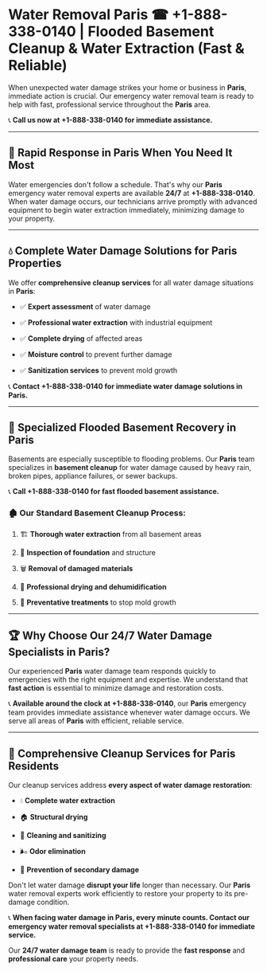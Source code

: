 # Water Removal Paris ☎ +1-888-338-0140 | Flooded Basement Cleanup & Water Extraction (Fast & Reliable)

When unexpected water damage strikes your home or business in **Paris**, immediate action is crucial. Our emergency water removal team is ready to help with fast, professional service throughout the **Paris** area. 

📞 **Call us now at +1-888-338-0140 for immediate assistance.**
---
## 🚀 Rapid Response in Paris When You Need It Most
Water emergencies don't follow a schedule. That's why our **Paris** emergency water removal experts are available **24/7** at **+1-888-338-0140**. When water damage occurs, our technicians arrive promptly with advanced equipment to begin water extraction immediately, minimizing damage to your property.
---
## 💧 Complete Water Damage Solutions for Paris Properties
We offer **comprehensive cleanup services** for all water damage situations in **Paris**:
- ✅ **Expert assessment** of water damage  
- ✅ **Professional water extraction** with industrial equipment  
- ✅ **Complete drying** of affected areas  
- ✅ **Moisture control** to prevent further damage  
- ✅ **Sanitization services** to prevent mold growth  
📞 **Contact +1-888-338-0140 for immediate water damage solutions in Paris.**
---
## 🌊 Specialized Flooded Basement Recovery in Paris
Basements are especially susceptible to flooding problems. Our **Paris** team specializes in **basement cleanup** for water damage caused by heavy rain, broken pipes, appliance failures, or sewer backups. 
📞 **Call +1-888-338-0140 for fast flooded basement assistance.**
### 🏚️ Our Standard Basement Cleanup Process:
1. 🏗️ **Thorough water extraction** from all basement areas  
2. 🔎 **Inspection of foundation** and structure  
3. 🗑️ **Removal of damaged materials**  
4. 💨 **Professional drying and dehumidification**  
5. 🚫 **Preventative treatments** to stop mold growth  
---
## 🏆 Why Choose Our 24/7 Water Damage Specialists in Paris?
Our experienced **Paris** water damage team responds quickly to emergencies with the right equipment and expertise. We understand that **fast action** is essential to minimize damage and restoration costs.
📞 **Available around the clock at +1-888-338-0140**, our **Paris** emergency team provides immediate assistance whenever water damage occurs. We serve all areas of **Paris** with efficient, reliable service.
---
## 🧹 Comprehensive Cleanup Services for Paris Residents
Our cleanup services address **every aspect of water damage restoration**:
- 💧 **Complete water extraction**  
- 🏠 **Structural drying**  
- 🧼 **Cleaning and sanitizing**  
- 🌬️ **Odor elimination**  
- 🚫 **Prevention of secondary damage**  
Don't let water damage **disrupt your life** longer than necessary. Our **Paris** water removal experts work efficiently to restore your property to its pre-damage condition.
📞 **When facing water damage in Paris, every minute counts. Contact our emergency water removal specialists at +1-888-338-0140 for immediate service.**
Our **24/7 water damage team** is ready to provide the **fast response** and **professional care** your property needs.
